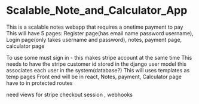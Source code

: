 # Scalable_Note_and_Calculator_App

This is a scalable notes webapp that requires a onetime payment to pay
This will have 5 pages: Register page(has email name password username), Login page(only takes username and password), notes, payment page, calculator page


To use some must sign in - this makes stripe account at the same time
This needs to have the stripe customer id stored in the django user model this associates each user in the system(database?) 
This will uses templates as temp pages
Front end will be in react, Notes, payment, Calculator page have to in protected routes 

need views for stripe checkout session , webhooks 